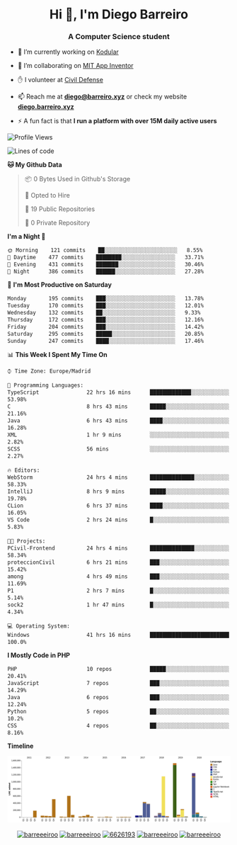 <h1 align="center">Hi 👋, I'm Diego Barreiro</h1>
<h3 align="center">A Computer Science student</h3>

- 🔭 I’m currently working on [Kodular](https://www.kodular.io)

- 👯 I’m collaborating on [MIT App Inventor](https://github.com/mit-cml/appinventor-sources)

- ✋ I volunteer at [Civil Defense](https://proteccioncivil.sdc.gal)

- 📫 Reach me at **diego@barreiro.xyz** or check my website **[diego.barreiro.xyz](https://diego.barreiro.xyz)**

- ⚡ A fun fact is that **I run a platform with over 15M daily active users**

<!--START_SECTION:waka-->
![Profile Views](http://img.shields.io/badge/Profile%20Views-9-blue)

![Lines of code](https://img.shields.io/badge/From%20Hello%20World%20I%27ve%20Written-19.4%20million%20lines%20of%20code-blue)

**🐱 My Github Data** 

> 📦 0 Bytes Used in Github's Storage 
 > 
> 💼 Opted to Hire
 > 
> 📜 19 Public Repositories
 > 
> 🔑 0 Private Repository 
 > 
**I'm a Night 🦉** 

```text
🌞 Morning    121 commits    ██░░░░░░░░░░░░░░░░░░░░░░░   8.55% 
🌆 Daytime    477 commits    ████████░░░░░░░░░░░░░░░░░   33.71% 
🌃 Evening    431 commits    ███████░░░░░░░░░░░░░░░░░░   30.46% 
🌙 Night      386 commits    ██████░░░░░░░░░░░░░░░░░░░   27.28%

```
📅 **I'm Most Productive on Saturday** 

```text
Monday       195 commits    ███░░░░░░░░░░░░░░░░░░░░░░   13.78% 
Tuesday      170 commits    ███░░░░░░░░░░░░░░░░░░░░░░   12.01% 
Wednesday    132 commits    ██░░░░░░░░░░░░░░░░░░░░░░░   9.33% 
Thursday     172 commits    ███░░░░░░░░░░░░░░░░░░░░░░   12.16% 
Friday       204 commits    ███░░░░░░░░░░░░░░░░░░░░░░   14.42% 
Saturday     295 commits    █████░░░░░░░░░░░░░░░░░░░░   20.85% 
Sunday       247 commits    ████░░░░░░░░░░░░░░░░░░░░░   17.46%

```


📊 **This Week I Spent My Time On** 

```text
⌚︎ Time Zone: Europe/Madrid

💬 Programming Languages: 
TypeScript               22 hrs 16 mins      █████████████░░░░░░░░░░░░   53.98% 
C                        8 hrs 43 mins       █████░░░░░░░░░░░░░░░░░░░░   21.16% 
Java                     6 hrs 43 mins       ████░░░░░░░░░░░░░░░░░░░░░   16.28% 
XML                      1 hr 9 mins         ░░░░░░░░░░░░░░░░░░░░░░░░░   2.82% 
SCSS                     56 mins             ░░░░░░░░░░░░░░░░░░░░░░░░░   2.27%

🔥 Editors: 
WebStorm                 24 hrs 4 mins       ██████████████░░░░░░░░░░░   58.33% 
IntelliJ                 8 hrs 9 mins        █████░░░░░░░░░░░░░░░░░░░░   19.78% 
CLion                    6 hrs 37 mins       ████░░░░░░░░░░░░░░░░░░░░░   16.05% 
VS Code                  2 hrs 24 mins       █░░░░░░░░░░░░░░░░░░░░░░░░   5.83%

🐱‍💻 Projects: 
PCivil-Frontend          24 hrs 4 mins       ██████████████░░░░░░░░░░░   58.34% 
proteccionCivil          6 hrs 21 mins       ███░░░░░░░░░░░░░░░░░░░░░░   15.42% 
among                    4 hrs 49 mins       ███░░░░░░░░░░░░░░░░░░░░░░   11.69% 
P1                       2 hrs 7 mins        █░░░░░░░░░░░░░░░░░░░░░░░░   5.14% 
sock2                    1 hr 47 mins        █░░░░░░░░░░░░░░░░░░░░░░░░   4.34%

💻 Operating System: 
Windows                  41 hrs 16 mins      █████████████████████████   100.0%

```

**I Mostly Code in PHP** 

```text
PHP                      10 repos            █████░░░░░░░░░░░░░░░░░░░░   20.41% 
JavaScript               7 repos             ███░░░░░░░░░░░░░░░░░░░░░░   14.29% 
Java                     6 repos             ███░░░░░░░░░░░░░░░░░░░░░░   12.24% 
Python                   5 repos             ██░░░░░░░░░░░░░░░░░░░░░░░   10.2% 
CSS                      4 repos             ██░░░░░░░░░░░░░░░░░░░░░░░   8.16%

```


**Timeline**

![Chart not found](https://github.com/barreeeiroo/barreeeiroo/blob/master/charts/bar_graph.png) 


<!--END_SECTION:waka-->

<p align="center">
<a href="https://twitter.com/barreeeiroo" target="blank"><img align="center" src="https://cdn.jsdelivr.net/npm/simple-icons@3.0.1/icons/twitter.svg" alt="barreeeiroo" height="20" width="20" /></a>
<a href="https://linkedin.com/in/barreeeiroo" target="blank"><img align="center" src="https://cdn.jsdelivr.net/npm/simple-icons@3.0.1/icons/linkedin.svg" alt="barreeeiroo" height="20" width="20" /></a>
<a href="https://stackoverflow.com/users/6626193" target="blank"><img align="center" src="https://cdn.jsdelivr.net/npm/simple-icons@3.0.1/icons/stackoverflow.svg" alt="6626193" height="20" width="20" /></a>
<a href="https://fb.com/barreeeiroo" target="blank"><img align="center" src="https://cdn.jsdelivr.net/npm/simple-icons@3.0.1/icons/facebook.svg" alt="barreeeiroo" height="20" width="20" /></a>
<a href="https://instagram.com/barreeeiroo" target="blank"><img align="center" src="https://cdn.jsdelivr.net/npm/simple-icons@3.0.1/icons/instagram.svg" alt="barreeeiroo" height="20" width="20" /></a>
</p>
